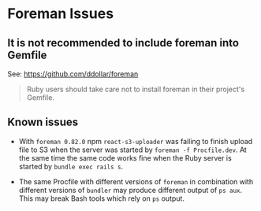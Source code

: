 # Foreman Issues

## It is not recommended to include foreman into Gemfile

See: https://github.com/ddollar/foreman

> Ruby users should take care not to install foreman in their project's Gemfile.

## Known issues

- With `foreman 0.82.0` npm `react-s3-uploader` was failing to finish upload file to S3 when the server was started by `foreman -f Procfile.dev`.
  At the same time the same code works fine when the Ruby server is started by `bundle exec rails s`.

- The same Procfile with different versions of `foreman` in combination with different versions of `bundler` may produce different output of `ps aux`.
  This may break Bash tools which rely on `ps` output.
